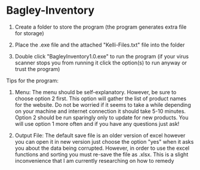# Bagley-Inventory
1. Create a folder to store the program (the program generates extra file for storage)

2. Place the .exe file and the attached "Kelli-Files.txt" file into the folder

3. Double click "BagleyInventory1.0.exe" to  run the program (if your virus scanner stops you from running it click the option(s) to run anyway or trust the program)

Tips for the program: 

1. Menu: The menu should be self-explanatory. However,  be sure to choose option 2 first. This option will gather the list of product names for the website. Do not be worried if it seems to take a while depending on your machine and internet connection it should take 5-10 minutes. Option 2 should be run sparingly only to update for new products. You will use option 1 more often and if you have any questions just ask!

2. Output File: The default save file is an older version of excel however you can open it in new version just choose the option "yes" when it asks you about the data being corrupted. However, in order to use the excel functions and sorting you must re-save the file as .xlsx.
This is a slight inconvenience that I am currently researching on how to remedy
